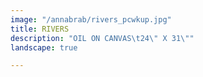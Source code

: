 ```yaml
---
image: "/annabrab/rivers_pcwkup.jpg"
title: RIVERS
description: "OIL ON CANVAS\t24\" X 31\""
landscape: true

---
```

